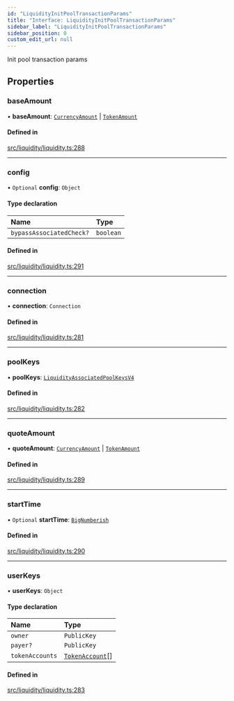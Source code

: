 ```yaml
---
id: "LiquidityInitPoolTransactionParams"
title: "Interface: LiquidityInitPoolTransactionParams"
sidebar_label: "LiquidityInitPoolTransactionParams"
sidebar_position: 0
custom_edit_url: null
---
```


Init pool transaction params

## Properties

### baseAmount

• **baseAmount**: [`CurrencyAmount`](../classes/CurrencyAmount.md) \| [`TokenAmount`](../classes/TokenAmount.md)

#### Defined in

[src/liquidity/liquidity.ts:288](https://github.com/alpha-defi/raydium-sdk/blob/7094668/src/liquidity/liquidity.ts#L288)

___

### config

• `Optional` **config**: `Object`

#### Type declaration

| Name | Type |
| :------ | :------ |
| `bypassAssociatedCheck?` | `boolean` |

#### Defined in

[src/liquidity/liquidity.ts:291](https://github.com/alpha-defi/raydium-sdk/blob/7094668/src/liquidity/liquidity.ts#L291)

___

### connection

• **connection**: `Connection`

#### Defined in

[src/liquidity/liquidity.ts:281](https://github.com/alpha-defi/raydium-sdk/blob/7094668/src/liquidity/liquidity.ts#L281)

___

### poolKeys

• **poolKeys**: [`LiquidityAssociatedPoolKeysV4`](LiquidityAssociatedPoolKeysV4.md)

#### Defined in

[src/liquidity/liquidity.ts:282](https://github.com/alpha-defi/raydium-sdk/blob/7094668/src/liquidity/liquidity.ts#L282)

___

### quoteAmount

• **quoteAmount**: [`CurrencyAmount`](../classes/CurrencyAmount.md) \| [`TokenAmount`](../classes/TokenAmount.md)

#### Defined in

[src/liquidity/liquidity.ts:289](https://github.com/alpha-defi/raydium-sdk/blob/7094668/src/liquidity/liquidity.ts#L289)

___

### startTime

• `Optional` **startTime**: [`BigNumberish`](../modules.md#bignumberish)

#### Defined in

[src/liquidity/liquidity.ts:290](https://github.com/alpha-defi/raydium-sdk/blob/7094668/src/liquidity/liquidity.ts#L290)

___

### userKeys

• **userKeys**: `Object`

#### Type declaration

| Name | Type |
| :------ | :------ |
| `owner` | `PublicKey` |
| `payer?` | `PublicKey` |
| `tokenAccounts` | [`TokenAccount`](TokenAccount.md)[] |

#### Defined in

[src/liquidity/liquidity.ts:283](https://github.com/alpha-defi/raydium-sdk/blob/7094668/src/liquidity/liquidity.ts#L283)
